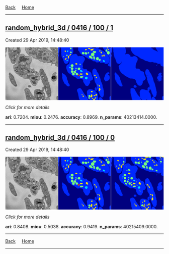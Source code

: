 
[Back](..)&nbsp;&nbsp;&nbsp;&nbsp;&nbsp;[Home](https://leapmanlab.github.io/snapshots)

---

<div class="summary"><a href="1"><h2>random_hybrid_3d / 0416 / 100 / 1</h2></a><p>Created 29 Apr 2019, 14:48:40
</p><a href="1"><img src="1/media/summary.png" align="center"></a><p>
<i>Click for more details</i>
</p></div>

**ari**: 0.7204. **miou**: 0.2476. **accuracy**: 0.8969. **n_params**: 40213414.0000. 

---

<div class="summary"><a href="0"><h2>random_hybrid_3d / 0416 / 100 / 0</h2></a><p>Created 29 Apr 2019, 14:48:40
</p><a href="0"><img src="0/media/summary.png" align="center"></a><p>
<i>Click for more details</i>
</p></div>

**ari**: 0.8408. **miou**: 0.5038. **accuracy**: 0.9419. **n_params**: 40215409.0000. 

---

[Back](..)&nbsp;&nbsp;&nbsp;&nbsp;&nbsp;[Home](https://leapmanlab.github.io/snapshots)

---